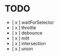 # TODO
- [ x ] waitForSelector
- [ x ] throttle
- [ x ] debounce
- [ x ] mitt
- [ x ] intersection
- [ x ] union
